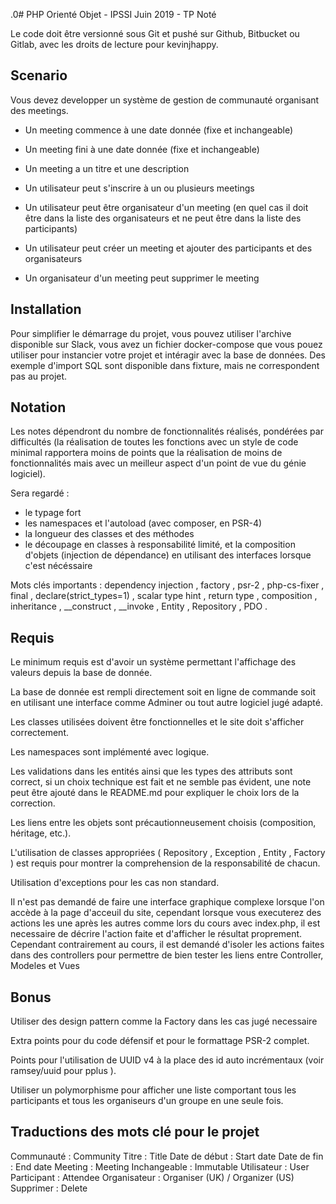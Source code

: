 .0# PHP Orienté Objet - IPSSI Juin 2019 - TP Noté

Le code doit être versionné sous Git et pushé sur Github, Bitbucket ou Gitlab, avec les droits de
lecture pour kevinjhappy.

## Scenario

Vous devez developper un système de gestion de communauté organisant des meetings.

- Un meeting commence à une date donnée (fixe et inchangeable)
- Un meeting fini à une date donnée (fixe et inchangeable)
- Un meeting a un titre et une description

- Un utilisateur peut s'inscrire à un ou plusieurs meetings
- Un utilisateur peut être organisateur d'un meeting (en quel cas il doit être dans la liste des organisateurs et ne peut être dans la liste des participants)
- Un utilisateur peut créer un meeting et ajouter des participants et des organisateurs
- Un organisateur d'un meeting peut supprimer le meeting

## Installation

Pour simplifier le démarrage du projet, vous pouvez utiliser l'archive disponible sur Slack, vous avez un fichier docker-compose que vous pouez utiliser pour instancier votre projet et intéragir avec la base de données.
Des exemple d'import SQL sont disponible dans fixture, mais ne correspondent pas au projet.

## Notation

Les notes dépendront du nombre de fonctionnalités réalisés, pondérées par difficultés (la réalisation de
toutes les fonctions avec un style de code minimal rapportera moins de points que la réalisation de moins
de fonctionnalités mais avec un meilleur aspect d'un point de vue du génie logiciel).

Sera regardé :
- le typage fort
- les namespaces et l'autoload (avec composer, en PSR-4)
- la longueur des classes et des méthodes
- le découpage en classes à responsabilité limité, et la composition d'objets (injection de dépendance) en utilisant des interfaces lorsque c'est nécéssaire

Mots clés importants : 
dependency injection , factory , psr-2 , php-cs-fixer , final ,
declare(strict_types=1) , scalar type hint , return type , composition ,
inheritance , __construct , __invoke , Entity , Repository , PDO .

## Requis 

Le minimum requis est d'avoir un système permettant l'affichage des valeurs depuis la base de donnée. 

La base de donnée est rempli directement soit en ligne de commande soit en utilisant une interface comme Adminer ou tout autre logiciel jugé adapté.

Les classes utilisées doivent être fonctionnelles et le site doit s'afficher correctement.

Les namespaces sont implémenté avec logique.

Les validations dans les entités ainsi que les types des attributs sont correct, si un choix technique est fait
et ne semble pas évident, une note peut être ajouté dans le README.md pour expliquer le choix lors de
la correction.

Les liens entre les objets sont précautionneusement choisis (composition, héritage, etc.).

L'utilisation de classes appropriées ( Repository , Exception , Entity , Factory ) est requis pour montrer la comprehension de la responsabilité de chacun.

Utilisation d'exceptions pour les cas non standard.

Il n'est pas demandé de faire une interface graphique complexe lorsque l'on accède à la page d'acceuil du site, cependant lorsque vous executerez des actions les une après les autres comme lors du cours avec index.php, il est necessaire de décrire l'action faite et d'afficher le résultat proprement. Cependant contrairement au cours, il est demandé d'isoler les actions faites dans des controllers pour permettre de bien tester les liens entre Controller, Modeles et Vues 

## Bonus

Utiliser des design pattern comme la Factory dans les cas jugé necessaire

Extra points pour du code défensif et pour le formattage PSR-2 complet.

Points pour l'utilisation de UUID v4 à la place des id auto incrémentaux (voir ramsey/uuid pour pplus ).

Utiliser un polymorphisme pour afficher une liste comportant tous les participants et tous les organiseurs
d'un groupe en une seule fois.

## Traductions des mots clé pour le projet

Communauté : Community
Titre : Title
Date de début : Start date
Date de fin : End date
Meeting : Meeting
Inchangeable : Immutable
Utilisateur : User
Participant : Attendee
Organisateur : Organiser (UK) / Organizer (US)
Supprimer : Delete